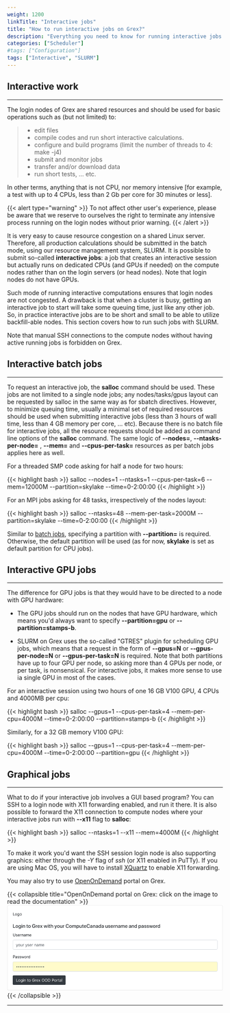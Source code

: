 ```yaml
---
weight: 1200
linkTitle: "Interactive jobs"
title: "How to run interactive jobs on Grex?"
description: "Everything you need to know for running interactive jobs on Grex."
categories: ["Scheduler"]
#tags: ["Configuration"]
tags: ["Interactive", "SLURM"]
---
```


## Interactive work
---

The login nodes of Grex are shared resources and should be used for basic operations such as (but not limited) to:

> * edit files
> * compile codes and run short interactive calculations.
> * configure and build programs (limit the number of threads to 4: make -j4)
> * submit and monitor jobs
> * transfer and/or download data
> * run short tests, ... etc. 

In other terms, anything that is not CPU, nor memory intensive [for example, a test with up to 4 CPUs, less than 2 Gb per core for 30 minutes or less].

{{< alert type="warning" >}}
To not affect other user's experience, please be aware that we reserve to ourselves the right to terminate any intensive process running on the login nodes without prior warning.
{{< /alert >}}

It is very easy to cause resource congestion on a shared Linux server. Therefore, all production calculations should be submitted in the batch mode, using our resource management system, SLURM. It is possible to submit so-called __interactive jobs__: a job that creates an interactive session but actually runs on dedicated CPUs (and GPUs if needed) on the compute nodes rather than on the login servers (or head nodes). Note that login nodes do not have GPUs.

Such mode of running interactive computations ensures that login nodes are not congested. A drawback is that when a cluster is busy, getting an interactive job to start will take some queuing time, just like any other job. So, in practice interactive jobs are to be short and small to be able to utilize backfill-able nodes. This section covers how to run such jobs with SLURM.

Note that manual SSH connections to the compute nodes without having active running jobs is forbidden on Grex.

## Interactive batch jobs
---

To request an interactive job, the **salloc** command should be used. These jobs are not limited to a single node jobs; any nodes/tasks/gpus layout can be requested by salloc in the same way as for sbatch directives. However, to minimize queuing time, usually a minimal set of required resources should be used when submitting interactive jobs (less than 3 hours of wall time, less than 4 GB memory per core, ... etc). Because there is no batch file for interactive jobs, all the resource requests should be added as command line options of the **salloc** command. The same logic of __-\-nodes=__,  __-\-ntasks-per-node=__ , __-\-mem=__ and __-\-cpus-per-task=__ resources as per batch jobs applies here as well.

For a threaded SMP code asking for half a node for two hours:

{{< highlight bash >}}
salloc --nodes=1 --ntasks=1 --cpus-per-task=6 --mem=12000M --partition=skylake --time=0-2:00:00
{{< /highlight >}}

For an MPI jobs asking for 48 tasks, irrespectively of the nodes layout: 

{{< highlight bash >}}
salloc  --ntasks=48 --mem-per-task=2000M --partition=skylake --time=0-2:00:00
{{< /highlight >}}

Similar to [batch jobs](running-jobs), specifying a partition with __-\-partition=__ is required. Otherwise, the default partition will be used (as for now, **skylake** is set as default partition for CPU jobs).

<!-- AK: the default partition for interactive CPU jobs is compute. -->

## Interactive GPU jobs
---

The difference for GPU jobs is that they would have to be directed to a node with GPU hardware:

* The GPU jobs should run on the nodes that have GPU hardware, which means you'd always want to specify __-\-partition=gpu__ or __-\-partition=stamps-b__.

* SLURM on Grex uses the so-called "GTRES" plugin for scheduling GPU jobs, which means that a request in the form of __-\-gpus=N__ or __-\-gpus-per-node=N__ or __-\-gpus-per-task=N__ is required. Note that both partitions have up to four GPU per node, so asking more than 4 GPUs per node, or per task, is nonsensical. For interactive jobs, it makes more sense to use ia single GPU in most of the cases.

For an interactive session using two hours of one 16 GB V100 GPU, 4 CPUs and 4000MB per cpu:

{{< highlight bash >}}
salloc --gpus=1 --cpus-per-task=4 --mem-per-cpu=4000M --time=0-2:00:00 --partition=stamps-b
{{< /highlight >}}

Similarly, for a 32 GB memory V100 GPU:

{{< highlight bash >}}
salloc --gpus=1 --cpus-per-task=4 --mem-per-cpu=4000M --time=0-2:00:00 --partition=gpu
{{< /highlight >}}

## Graphical jobs
---

What to do if your interactive job involves a GUI based program? You can SSH to a login node with X11 forwarding enabled, and run it there. It is also possible to forward the X11 connection to compute nodes where your interactive jobs run with __-\-x11__ flag to **salloc**:

{{< highlight bash >}}
salloc --ntasks=1 --x11 --mem=4000M
{{< /highlight >}}

To make it work you'd want the SSH session login node is also supporting graphics: either through the _-Y_ flag of _ssh_ (or X11 enabled in PuTTy). If you are using Mac OS, you will have to install [XQuartz](https://www.xquartz.org/) to enable X11 forwarding.

You may also try to use [OpenOnDemand](/ood) portal on Grex.

{{< collapsible title="OpenOnDemand portal on Grex: click on the image to read the documentation" >}}
[![](/ood/loginpage.png)](/ood)
{{< /collapsible >}}

---

<!-- {{< treeview display="tree" />}} -->

<!-- Changes and update:
* Last revision: Aug 28, 2024. 
-->
